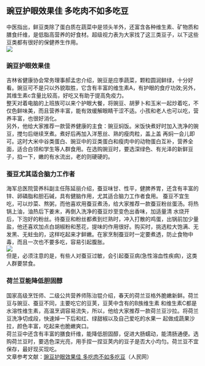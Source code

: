 ## 豌豆护眼效果佳 多吃肉不如多吃豆  
中医指出，鲜豆类除了蛋白质在蔬菜中是领头羊外，还富含各种维生素、矿物质和膳食纤维，是低脂高营养的好食材。超级视力表为大家找了这三类豆子，以下这些豆类都有很好的保健养生作用。  
![](http://cdncms.v-keep.cn/wp-content/uploads/2019/10/u37490554861072213945fm26gp0.jpg)  
### 豌豆护眼效果佳  
吉林省健康协会常务理事郝孟忠介绍，豌豆是应季蔬菜，颗粒圆润鲜绿，十分好看。豌豆可不是只以外貌取胜，它含有丰富的维生素A，有护眼的食疗功效;另外，其维生素c含量比较高，好吃又有助于提高免疫力。  
整天对着电脑的上班族可以来个护眼大餐，将豌豆、胡萝卜和玉米一起炒着吃，不仅色鲜味美，而且营养丰富，能有效缓解眼睛干涩不适。小孩和老人也可以吃，营养丰富，也很好消化。  
另外，他给大家推荐一款营养健康的主食：豌豆焖饭。米饭快煮好时加入洗净的豌豆，搅匀后继续烹煮。煮好后再加入洋葱丝、熟的瘦肉粒，盖上盖 再焖一会儿即可。这时大米中谷类蛋白、豌豆中的豆类蛋白和瘦肉中的动物蛋白互补，营养全面，适合白领和学生等人群食用。在选购豌豆时，要选深绿色、有光泽的新鲜豆子，掐一下，嫩的有水流出，老的则硬硬的。  
### 蚕豆尤其适合脑力工作者  
海军总医院营养科副主任陈延丽介绍，蚕豆味甘、性平，健脾养胃，还含有丰富的锌、卵磷脂和胆石碱，具有健脑作用，尤其适合脑力工作者食用。 蚕豆不宜生吃，可以炒菜、熬粥，而他喜欢用蚕豆煮汤，给大家推荐一款蚕豆粉丝蛋汤。将热锅上油，油热后下姜末，再倒入洗净的蚕豆炒至变色出香味，加适量清 水烧开后，下泡好的粉丝。待蚕豆和粉丝都煮到烂熟时，冲入打散的鸡蛋，出锅前加少量盐，他还喜欢加点白胡椒粉和葱花，提味的作用很好。购买时，挑选粒大饱满、无发黑、无蛀虫的，这样吃起来才鲜嫩。在家烹制蚕豆时一定要煮透，防止食物中毒，而且一次也不要多吃，容易引起腹胀。  
![](http://cdncms.v-keep.cn/wp-content/uploads/2019/10/timg-86.jpg)  
但是，必须注意的是，有些人对蚕豆过敏，会引起蚕豆病(急性溶血性疾病)，这类人群要禁食。  
### 荷兰豆能降低胆固醇  
国家高级烹饪师、二级公共营养师陈治锟介绍，春天的荷兰豆格外脆嫩新鲜。荷兰豆与豌豆、蚕豆不同，主要吃它的豆荚，豆荚中含有的B族维生素 和维生素C都是水溶性维生素，高温烹调容易流失，所以，他给大家推荐一款荷兰豆沙拉。将荷兰豆洗净切成段，快速焯一下后和红、绿甜椒以及自己爱吃的水果一 起做成蔬果沙拉，颜色丰富，吃起来也脆嫩爽口。  
荷兰豆中还含有丰富的膳食纤维，能降低胆固醇，促进大肠蠕动，能清肠通便。选购荷兰豆时，要选色深光亮，用手捏一捏豆荚内的豆子是否大小均匀。荷兰豆不宜保存，最好现买现吃。  
文章参考文献：<a href="http://shipin.people.com.cn/n/2015/0528/c85914-27069321.html">豌豆护眼效果佳 多吃肉不如多吃豆</a>（人民网）  
